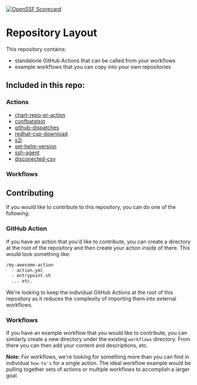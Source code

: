[![OpenSSF Scorecard](https://api.securityscorecards.dev/projects/github.com/redhat-cop/github-actions/badge)](https://securityscorecards.dev/viewer/?uri=github.com/redhat-cop/github-actions)

# Repository Layout

This repository contains:
- standalone GitHub Actions that can be called from your workflows
- example workflows that you can copy into your own repositories

## Included in this repo:

### Actions
- [chart-repo-pr-action](/chart-repo-pr-action)
- [confbatstest](/confbatstest)
- [github-dispatches](/github-dispatches)
- [redhat-csp-download](/redhat-csp-download)
- [s2i](/s2i)
- [set-helm-version](/set-helm-version)
- [ssh-agent](/ssh-agent)
- [disconected-csv](/disconnected-csv)

### Workflows

## Contributing

If you would like to contribute to this repository, you can do one of the following:

### GitHub Action

If you have an action that you'd like to contribute, you can create a directory at the root of the repository and then create your action inside of there. This would look something like:

```sh
/my-awesome-action
  - action.yml
  - entrypoint.sh
  ... etc.
```

We're looking to keep the individual GitHub Actions at the root of this repository as it reduces the complexity of importing them into external workflows.

### Workflows

If you have an example workflow that you would like to contribute, you can similarly create a new directory under the existing `workflows` directory. From there you can then add your content and descriptions, etc.

**Note:** For workflows, we're looking for something more than you can find in individual `how-to's` for a single action. The ideal workflow example would be pulling together sets of actions or multiple workflows to accomplish a larger goal.
